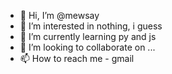 - 👋 Hi, I’m @mewsay
- 👀 I’m interested in nothing, i guess
- 🌱 I’m currently learning py and js
- 💞️ I’m looking to collaborate on ...
- 📫 How to reach me - gmail

<!---
mewsay/mewsay is a ✨ special ✨ repository because its `README.md` (this file) appears on your GitHub profile.
You can click the Preview link to take a look at your changes.
--->
